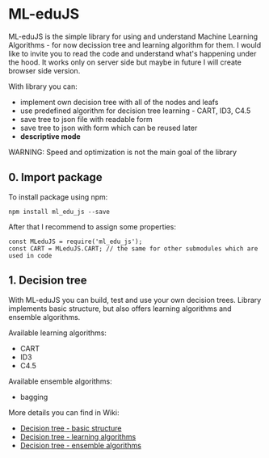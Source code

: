 # ML-eduJS
ML-eduJS is the simple library for using and understand Machine Learning Algorithms - for now decission tree and learning algorithm for them. I would like to invite you to read the code and understand what's happening under the hood. It works only on server side but maybe in future I will create browser side version.

With library you can:
- implement own decision tree with all of the nodes and leafs
- use predefined algorithm for decision tree learning - CART, ID3, C4.5
- save tree to json file with readable form
- save tree to json with form which can be reused later
- **descriptive mode**

WARNING: Speed and optimization is not the main goal of the library

## 0. Import package

To install package using npm:

```
npm install ml_edu_js --save
```

After that I recommend to assign some properties:

```
const MLeduJS = require('ml_edu_js');
const CART = MLeduJS.CART; // the same for other submodules which are used in code
```

## 1. Decision tree
With ML-eduJS you can build, test and use your own decision trees. Library implements basic structure, but also offers learning algorithms and ensemble algorithms.

Available learning algorithms:
- CART
- ID3
- C4.5

Available ensemble algorithms:
- bagging

More details you can find in Wiki:
- [Decision tree - basic structure](https://github.com/kamilogerto2/ML-eduJS/wiki/Decision-Tree---basic-structure)
- [Decision tree - learning algorithms](https://github.com/kamilogerto2/ML-eduJS/wiki/Decision-Tree---learning-algorithms)
- [Decision tree - ensemble algorithms](https://github.com/kamilogerto2/ML-eduJS/wiki/Decision-Tree---ensemble-algorithms)

